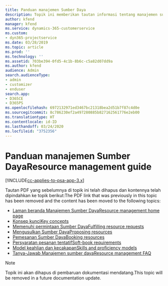 ```yaml
---
title: Panduan manajemen Sumber Daya
description: Topik ini memberikan tautan informasi tentang manajemen sumber daya dalam Project Service Automation.
author: kfend
manager: kfend
ms.service: dynamics-365-customerservice
ms.custom:
- dyn365-projectservice
ms.date: 03/28/2019
ms.topic: article
ms.prod: ''
ms.technology: ''
ms.assetid: 703be394-0fd5-4c1b-8b6c-c5a82d07dd9a
ms.author: kfend
audience: Admin
search.audienceType:
- admin
- customizer
- enduser
search.app:
- D365CE
- D365PS
ms.openlocfilehash: 6972132971ed3467bc21318bea2d51b7f87c4d0e
ms.sourcegitcommit: 8c786230ef2a497280885b827162561776e2eb00
ms.translationtype: HT
ms.contentlocale: id-ID
ms.lasthandoff: 03/24/2020
ms.locfileid: "3752356"
---
```

# <a name="resource-management-guide"></a><span data-ttu-id="55c0a-103">Panduan manajemen Sumber Daya</span><span class="sxs-lookup"><span data-stu-id="55c0a-103">Resource management guide</span></span>

[!INCLUDE[cc-applies-to-psa-app-3.x](../../includes/cc-applies-to-psa-app-3x.md)]

<span data-ttu-id="55c0a-104">Tautan PDF yang sebelumnya di topik ini telah dihapus dan kontennya telah dipindahkan ke topik berikut:</span><span class="sxs-lookup"><span data-stu-id="55c0a-104">The PDF link that was previously in this topic has been removed and the content has been moved to the following topics:</span></span>

- [<span data-ttu-id="55c0a-105">Laman beranda Manajemen Sumber Daya</span><span class="sxs-lookup"><span data-stu-id="55c0a-105">Resource management home page</span></span>](../resource-management-home-page.md)
- [<span data-ttu-id="55c0a-106">Konsep kunci</span><span class="sxs-lookup"><span data-stu-id="55c0a-106">Key concepts</span></span>](../reports-key-concepts.md)
- [<span data-ttu-id="55c0a-107">Memenuhi permintaan Sumber Daya</span><span class="sxs-lookup"><span data-stu-id="55c0a-107">Fulfilling resource requests</span></span>](../resource-management-fulfill-requests.md)
- [<span data-ttu-id="55c0a-108">Mengusulkan Sumber Daya</span><span class="sxs-lookup"><span data-stu-id="55c0a-108">Proposing resources</span></span>](../resource-management-propose-resources.md)
- [<span data-ttu-id="55c0a-109">Pemesanan Sumber Daya</span><span class="sxs-lookup"><span data-stu-id="55c0a-109">Booking resources</span></span>](../resource-management-book-resources-scheduleboard.md)
- [<span data-ttu-id="55c0a-110">Persyaratan pesanan tentatif</span><span class="sxs-lookup"><span data-stu-id="55c0a-110">Soft-book requirements</span></span>](../resource-management-softbook-requirements.md)
- [<span data-ttu-id="55c0a-111">Model keahlian dan kecakapan</span><span class="sxs-lookup"><span data-stu-id="55c0a-111">Skills and proficiency models</span></span>](../resource-management-skills-proficiency.md)
- [<span data-ttu-id="55c0a-112">Tanya-Jawab Manajemen sumber daya</span><span class="sxs-lookup"><span data-stu-id="55c0a-112">Resource management FAQ</span></span>](../resource-management-faq.md)

> [!NOTE]
> <span data-ttu-id="55c0a-113">Topik ini akan dihapus di pembaruan dokumentasi mendatang.</span><span class="sxs-lookup"><span data-stu-id="55c0a-113">This topic will be removed in a future documentation update.</span></span> 

